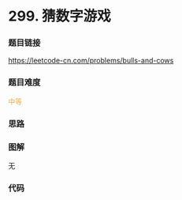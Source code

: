 # 299. 猜数字游戏

### 题目链接

https://leetcode-cn.com/problems/bulls-and-cows

### 题目难度

<font color=#F0AD4E>中等</font>

### 思路



### 图解

无

### 代码

```python
```
